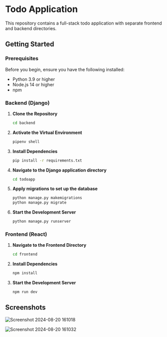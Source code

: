 
# Todo Application

This repository contains a full-stack todo application with separate frontend and backend directories.

## Getting Started

### Prerequisites

Before you begin, ensure you have the following installed:
- Python 3.9 or higher
- Node.js 14 or higher
- npm

### Backend (Django)

1. **Clone the Repository**

   ```bash
   cd backend

2. **Activate the Virtual Environment**

   ```bash
   pipenv shell

3. **Install Dependencies**

   ```bash
   pip install -r requirements.txt

4. **Navigate to the Django application directory**

   ```bash
   cd todoapp

5. **Apply migrations to set up the database**

   ```bash
   python manage.py makemigrations
   python manage.py migrate

6. **Start the Development Server**

   ```bash
   python manage.py runserver 

### Frontend (React)

1. **Navigate to the Frontend Directory**

   ```bash
   cd frontend

2. **Install Dependencies**

   ```bash
   npm install

3. **Start the Development Server**

   ```bash
   npm run dev
## Screenshots

![Screenshot 2024-08-20 161018](https://github.com/user-attachments/assets/0a58109e-5566-49ae-855c-16278fb0c93e)

![Screenshot 2024-08-20 161032](https://github.com/user-attachments/assets/b6469bfa-4f36-40ab-9d3c-9e177f3da069)


